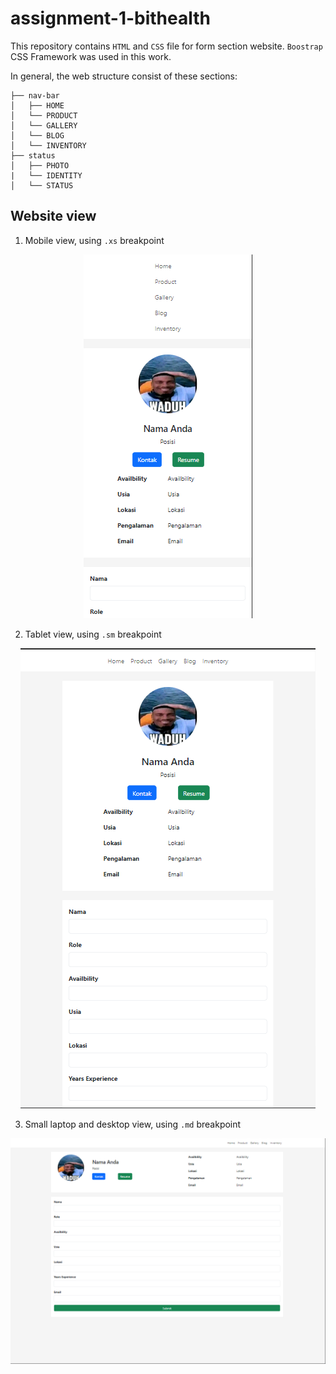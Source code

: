 # assignment-1-bithealth

This repository contains `HTML` and `CSS` file for form section website. `Boostrap` CSS Framework was used in this work. 

In general, the web structure consist of these sections: 
```
├── nav-bar
│   ├── HOME
│   └── PRODUCT
│   └── GALLERY
│   └── BLOG
│   └── INVENTORY
├── status
│   ├── PHOTO
|   └── IDENTITY
│   └── STATUS
```

## Website view 

1. Mobile view, using `.xs` breakpoint 
<p align="center">
    <img src='images/phones.png'/>

2. Tablet view, using `.sm` breakpoint 
<p align="center">
    <img src='images/tablet.png'/>

3. Small laptop and desktop view, using `.md` breakpoint 
<p align="center">
    <img src='images/desktop.png'/>

